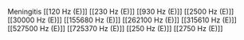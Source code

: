 Meningitis
[[120 Hz (E)]]
[[230 Hz (E)]]
[[930 Hz (E)]]
[[2500 Hz (E)]]
[[30000 Hz (E)]]
[[155680 Hz (E)]]
[[262100 Hz (E)]]
[[315610 Hz (E)]]
[[527500 Hz (E)]]
[[725370 Hz (E)]]
[[250 Hz (E)]]
[[2750 Hz (E)]]